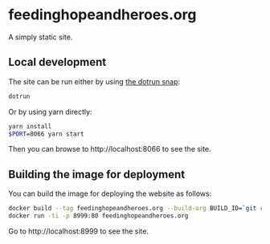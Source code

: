 # feedinghopeandheroes.org

A simply static site.

## Local development

The site can be run either by using [the dotrun snap](https://github.com/canonical-web-and-design/dotrun):

```bash
dotrun
```

Or by using yarn directly:

```bash
yarn install
$PORT=8066 yarn start
```

Then you can browse to http://localhost:8066 to see the site.

## Building the image for deployment

You can build the image for deploying the website as follows:

```bash
docker build --tag feedinghopeandheroes.org --build-arg BUILD_ID=`git rev-parse HEAD` .
docker run -ti -p 8999:80 feedinghopeandheroes.org
```

Go to http://localhost:8999 to see the site.
